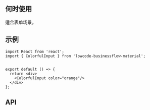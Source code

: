 ## 何时使用

适合表单场景。

## 示例

```tsx
import React from 'react';
import { ColorfulInput } from 'lowcode-businessflow-material';


export default () => {
  return <div>
    <ColorfulInput color="orange"/>
  </div>
};
```

## API

<API hideTitle  src="@/components/colorful-input/colorful-input.tsx" />
